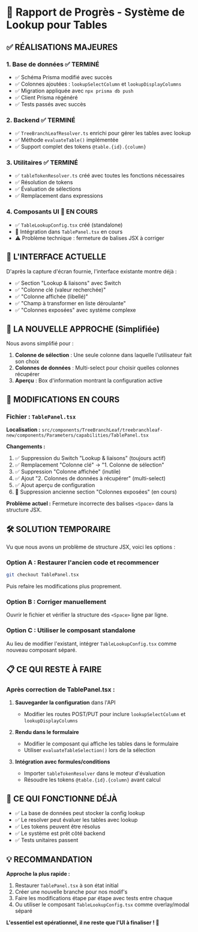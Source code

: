 # 🎯 Rapport de Progrès - Système de Lookup pour Tables

## ✅ RÉALISATIONS MAJEURES

### 1. Base de données ✅ TERMINÉ
- ✅ Schéma Prisma modifié avec succès
- ✅ Colonnes ajoutées : `lookupSelectColumn` et `lookupDisplayColumns`
- ✅ Migration appliquée avec `npx prisma db push`
- ✅ Client Prisma régénéré
- ✅ Tests passés avec succès

### 2. Backend ✅ TERMINÉ
- ✅ `TreeBranchLeafResolver.ts` enrichi pour gérer les tables avec lookup
- ✅ Méthode `evaluateTable()` implémentée
- ✅ Support complet des tokens `@table.{id}.{column}`

### 3. Utilitaires ✅ TERMINÉ
- ✅ `tableTokenResolver.ts` créé avec toutes les fonctions nécessaires
- ✅ Résolution de tokens
- ✅ Évaluation de sélections
- ✅ Remplacement dans expressions

### 4. Composants UI 🚧 EN COURS
- ✅ `TableLookupConfig.tsx` créé (standalone)
- 🚧 Intégration dans `TablePanel.tsx` en cours
- ⚠️ Problème technique : fermeture de balises JSX à corriger

## 📸 L'INTERFACE ACTUELLE

D'après la capture d'écran fournie, l'interface existante montre déjà :
- ✅ Section "Lookup & liaisons" avec Switch
- ✅ "Colonne clé (valeur recherchée)"
- ✅ "Colonne affichée (libellé)"
- ✅ "Champ à transformer en liste déroulante"
- ✅ "Colonnes exposées" avec système complexe

## 🎯 LA NOUVELLE APPROCHE (Simplifiée)

Nous avons simplifié pour :
1. **Colonne de sélection** : Une seule colonne dans laquelle l'utilisateur fait son choix
2. **Colonnes de données** : Multi-select pour choisir quelles colonnes récupérer
3. **Aperçu** : Box d'information montrant la configuration active

## 🔧 MODIFICATIONS EN COURS

### Fichier : `TablePanel.tsx`
**Localisation :** `src/components/TreeBranchLeaf/treebranchleaf-new/components/Parameters/capabilities/TablePanel.tsx`

**Changements :**
1. ✅ Suppression du Switch "Lookup & liaisons" (toujours actif)
2. ✅ Remplacement "Colonne clé" → "1. Colonne de sélection"
3. ✅ Suppression "Colonne affichée" (inutile)
4. ✅ Ajout "2. Colonnes de données à récupérer" (multi-select)
5. ✅ Ajout aperçu de configuration
6. 🚧 Suppression ancienne section "Colonnes exposées" (en cours)

**Problème actuel :** Fermeture incorrecte des balises `<Space>` dans la structure JSX.

## 🛠️ SOLUTION TEMPORAIRE

Vu que nous avons un problème de structure JSX, voici les options :

### Option A : Restaurer l'ancien code et recommencer
```bash
git checkout TablePanel.tsx
```
Puis refaire les modifications plus proprement.

### Option B : Corriger manuellement
Ouvrir le fichier et vérifier la structure des `<Space>` ligne par ligne.

### Option C : Utiliser le composant standalone
Au lieu de modifier l'existant, intégrer `TableLookupConfig.tsx` comme nouveau composant séparé.

## 📋 CE QUI RESTE À FAIRE

### Après correction de TablePanel.tsx :
1. **Sauvegarder la configuration** dans l'API
   - Modifier les routes POST/PUT pour inclure `lookupSelectColumn` et `lookupDisplayColumns`

2. **Rendu dans le formulaire**
   - Modifier le composant qui affiche les tables dans le formulaire
   - Utiliser `evaluateTableSelection()` lors de la sélection

3. **Intégration avec formules/conditions**
   - Importer `tableTokenResolver` dans le moteur d'évaluation
   - Résoudre les tokens `@table.{id}.{column}` avant calcul

## 🎉 CE QUI FONCTIONNE DÉJÀ

- ✅ La base de données peut stocker la config lookup
- ✅ Le resolver peut évaluer les tables avec lookup
- ✅ Les tokens peuvent être résolus
- ✅ Le système est prêt côté backend
- ✅ Tests unitaires passent

## 💡 RECOMMANDATION

**Approche la plus rapide :**
1. Restaurer `TablePanel.tsx` à son état initial
2. Créer une nouvelle branche pour nos modif's
3. Faire les modifications étape par étape avec tests entre chaque
4. Ou utiliser le composant `TableLookupConfig.tsx` comme overlay/modal séparé

**L'essentiel est opérationnel, il ne reste que l'UI à finaliser ! 🚀**
